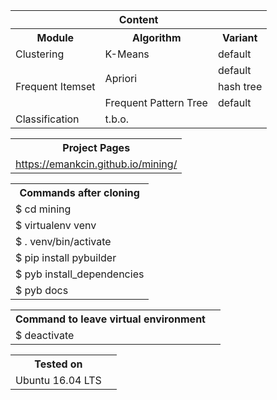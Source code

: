 <table>
<tr>
<th colspan="3">Content</th>
</tr>
<tr>
<th>Module</th>
<th>Algorithm</th>
<th>Variant</th>
</tr>
<tr>
<td>Clustering</td>
<td>K-Means</td>
<td>default</td>
</tr>
<tr>
<td rowspan="3">Frequent Itemset</td>
<td rowspan="2">Apriori</td>
<td>default</td>
</tr>
<tr>
<td>hash tree</td>
</tr>
<tr>
<td>Frequent Pattern Tree</td>
<td>default</td>
</tr>
<tr>
<td>Classification</td>
<td colspan="2">t.b.o.</td>
</tr>
</table>

<table>
<tr><th>Project Pages</th></tr>
<tr><td><a href="https://emankcin.github.io/mining/">https://emankcin.github.io/mining/</a></td></tr>
</table>

<table>
<tr><th>Commands after cloning</th></tr>
<tr><td>$ cd mining</td></tr>
<tr><td>$ virtualenv venv</td></tr>
<tr><td>$ . venv/bin/activate</td></tr>
<tr><td>$ pip install pybuilder</td></tr>
<tr><td>$ pyb install_dependencies</td></tr>
<tr><td>$ pyb docs</td></tr>
</table>

<table>
<tr><th>Command to leave virtual environment<th></tr>
<tr><td>$ deactivate</td></tr>
</table>

<table>
<tr><th>Tested on<th></tr>
<tr><td>Ubuntu 16.04 LTS</td></tr>
</table>
